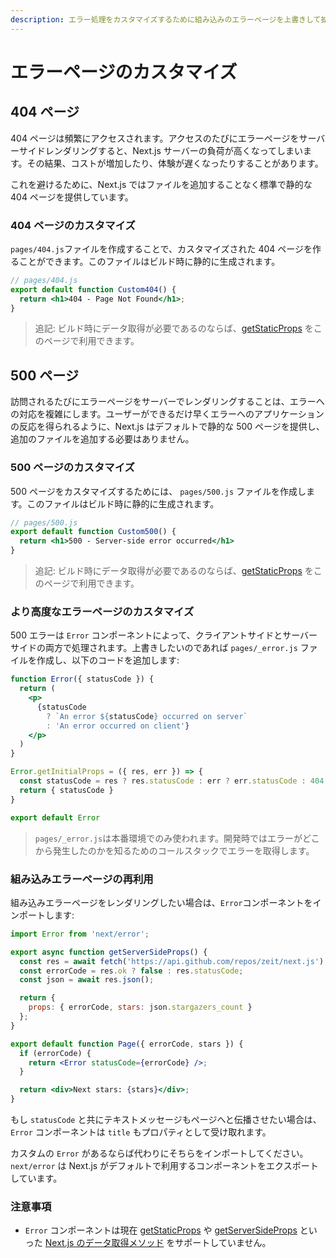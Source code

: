 ```yaml
---
description: エラー処理をカスタマイズするために組み込みのエラーページを上書きして拡張しましょう。
---
```


# エラーページのカスタマイズ

## 404 ページ

404 ページは頻繁にアクセスされます。アクセスのたびにエラーページをサーバーサイドレンダリングすると、Next.js サーバーの負荷が高くなってしまいます。その結果、コストが増加したり、体験が遅くなったりすることがあります。

これを避けるために、Next.js ではファイルを追加することなく標準で静的な 404 ページを提供しています。

### 404 ページのカスタマイズ

`pages/404.js`ファイルを作成することで、カスタマイズされた 404 ページを作ることができます。このファイルはビルド時に静的に生成されます。

```jsx
// pages/404.js
export default function Custom404() {
  return <h1>404 - Page Not Found</h1>;
}
```

> 追記: ビルド時にデータ取得が必要であるのならば、[getStaticProps](/docs/basic-features/data-fetching/get-static-props.md) をこのページで利用できます。

## 500 ページ

訪問されるたびにエラーページをサーバーでレンダリングすることは、エラーへの対応を複雑にします。ユーザーができるだけ早くエラーへのアプリケーションの反応を得られるように、Next.js はデフォルトで静的な 500 ページを提供し、追加のファイルを追加する必要はありません。

### 500 ページのカスタマイズ

500 ページをカスタマイズするためには、 `pages/500.js` ファイルを作成します。このファイルはビルド時に静的に生成されます。

```jsx
// pages/500.js
export default function Custom500() {
  return <h1>500 - Server-side error occurred</h1>
}
```

> 追記: ビルド時にデータ取得が必要であるのならば、[getStaticProps](/docs/basic-features/data-fetching/get-static-props.md) をこのページで利用できます。

### より高度なエラーページのカスタマイズ

500 エラーは `Error` コンポーネントによって、クライアントサイドとサーバーサイドの両方で処理されます。上書きしたいのであれば `pages/_error.js` ファイルを作成し、以下のコードを追加します:

```jsx
function Error({ statusCode }) {
  return (
    <p>
      {statusCode
        ? `An error ${statusCode} occurred on server`
        : 'An error occurred on client'}
    </p>
  )
}

Error.getInitialProps = ({ res, err }) => {
  const statusCode = res ? res.statusCode : err ? err.statusCode : 404
  return { statusCode }
}

export default Error
```

> `pages/_error.js`は本番環境でのみ使われます。開発時ではエラーがどこから発生したのかを知るためのコールスタックでエラーを取得します。

### 組み込みエラーページの再利用

組み込みエラーページをレンダリングしたい場合は、`Error`コンポーネントをインポートします:

```jsx
import Error from 'next/error';

export async function getServerSideProps() {
  const res = await fetch('https://api.github.com/repos/zeit/next.js');
  const errorCode = res.ok ? false : res.statusCode;
  const json = await res.json();

  return {
    props: { errorCode, stars: json.stargazers_count }
  };
}

export default function Page({ errorCode, stars }) {
  if (errorCode) {
    return <Error statusCode={errorCode} />;
  }

  return <div>Next stars: {stars}</div>;
}
```

もし `statusCode` と共にテキストメッセージもページへと伝播させたい場合は、`Error` コンポーネントは `title` もプロパティとして受け取れます。

カスタムの `Error` があるならば代わりにそちらをインポートしてください。 `next/error` は Next.js がデフォルトで利用するコンポーネントをエクスポートしています。

### 注意事項

- `Error` コンポーネントは現在 [getStaticProps](/docs/basic-features/data-fetching/get-static-props.md) や [getServerSideProps](y/docs/basic-features/data-fetching/get-server-side-props.md) といった [Next.js のデータ取得メソッド](/docs/basic-features/data-fetching/overview.md) をサポートしていません。
